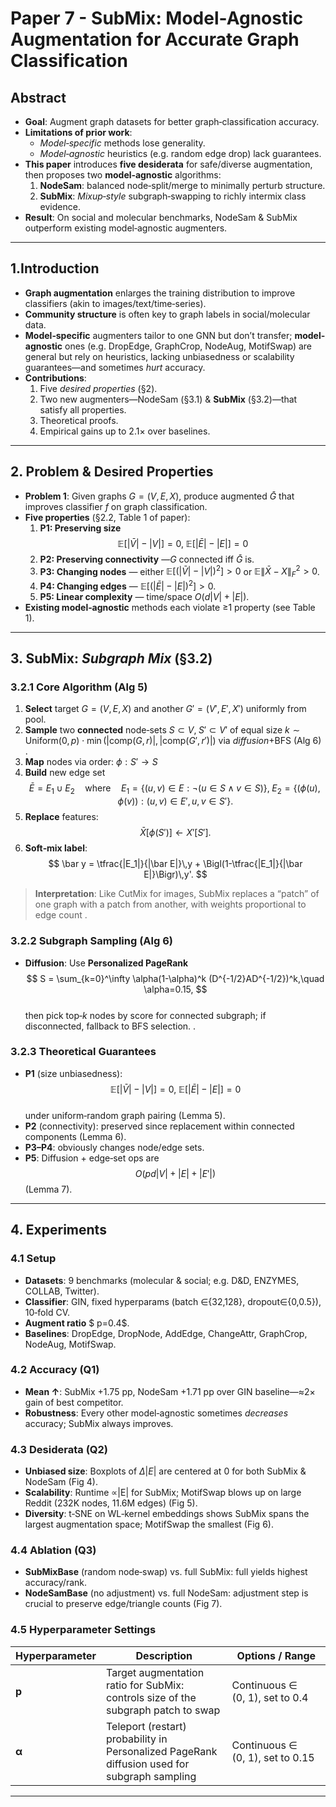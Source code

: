 # Paper 7 - SubMix: Model-Agnostic Augmentation for Accurate Graph Classification

## Abstract  
- **Goal**: Augment graph datasets for better graph‐classification accuracy.  
- **Limitations of prior work**:  
  - *Model‐specific* methods lose generality.  
  - *Model‐agnostic* heuristics (e.g. random edge drop) lack guarantees.  
- **This paper** introduces **five desiderata** for safe/diverse augmentation, then proposes two **model‐agnostic** algorithms:  
  1. **NodeSam**: balanced node‐split/merge to minimally perturb structure.  
  2. **SubMix**: *Mixup‑style* subgraph‐swapping to richly intermix class evidence.   
- **Result**: On social and molecular benchmarks, NodeSam & SubMix outperform existing model‐agnostic augmenters.

---

## 1.Introduction  
- **Graph augmentation** enlarges the training distribution to improve classifiers (akin to images/text/time‐series).  
- **Community structure** is often key to graph labels in social/molecular data.  
- **Model‐specific** augmenters tailor to one GNN but don’t transfer; **model‐agnostic** ones (e.g. DropEdge, GraphCrop, NodeAug, MotifSwap) are general but rely on heuristics, lacking unbiasedness or scalability guarantees—and sometimes *hurt* accuracy.   
- **Contributions**:  
  1. Five *desired properties* (§2).  
  2. Two new augmenters—NodeSam (§3.1) & **SubMix** (§3.2)—that satisfy all properties.  
  3. Theoretical proofs.  
  4. Empirical gains up to 2.1× over baselines.

---

## 2. Problem & Desired Properties  
- **Problem 1**: Given graphs $G=(V,E,X)$, produce augmented $\bar G$ that improves classifier $f$ on graph classification.  
- **Five properties** (§2.2, Table 1 of paper):  
  1. **P1: Preserving size**  
     $$\mathbb{E}[|\bar V|-|V|]=0,\;\mathbb{E}[|\bar E|-|E|]=0$$  
  2. **P2: Preserving connectivity** —$G$ connected iff $\bar G$ is.  
  3. **P3: Changing nodes** — either $\mathbb{E}[(|\bar V|-|V|)^2]>0$ or $\mathbb{E}\|\bar X-X\|_F^2>0$.  
  4. **P4: Changing edges** — $\mathbb{E}[(|\bar E|-|E|)^2]>0$.  
  5. **P5: Linear complexity** — time/space $O(d|V|+|E|)$.   
- **Existing model‑agnostic** methods each violate ≥1 property (see Table 1).

---

## 3. SubMix: *Subgraph Mix* (§3.2)  
### 3.2.1 Core Algorithm (Alg 5)  
1. **Select** target $G=(V,E,X)$ and another $G'=(V',E',X')$ uniformly from pool.  
2. **Sample** two **connected** node‐sets $S\subset V,\;S'\subset V'$ of equal size $k\sim\mathrm{Uniform}(0,p)\cdot\min(|\mathrm{comp}(G,r)|,|\mathrm{comp}(G',r')|)$ via _diffusion_+BFS (Alg 6) .  
3. **Map** nodes via order: $\phi:S'\to S$  
4. **Build** new edge set  
   $$
     \bar E = E_1 \cup E_2
     \quad\text{where}\quad
     E_1=\{(u,v)\in E:\neg(u\in S\land v\in S)\},\;
     E_2=\{(\phi(u),\phi(v)):(u,v)\in E',\,u,v\in S'\}.
   $$  
5. **Replace** features:  
   $$\bar X[\phi(S')] \leftarrow X'[S'].$$  
6. **Soft‐mix label**:  
   $$
     \bar y = \tfrac{|E_1|}{|\bar E|}\,y + \Bigl(1-\tfrac{|E_1|}{|\bar E|}\Bigr)\,y'.
   $$  
> **Interpretation**: Like CutMix for images, SubMix replaces a “patch” of one graph with a patch from another, with weights proportional to edge count .

### 3.2.2 Subgraph Sampling (Alg 6)  
- **Diffusion**: Use **Personalized PageRank**  
  $$
    S = \sum_{k=0}^\infty \alpha(1-\alpha)^k (D^{-1/2}AD^{-1/2})^k,\quad \alpha=0.15,
  $$  
  then pick top‑$k$ nodes by score for connected subgraph; if disconnected, fallback to BFS selection. .

### 3.2.3 Theoretical Guarantees  
- **P1** (size unbiasedness):  
  $$\mathbb{E}[|\bar V|-|V|]=0,\;\mathbb{E}[|\bar E|-|E|]=0$$  
  under uniform‑random graph pairing (Lemma 5).   
- **P2** (connectivity): preserved since replacement within connected components (Lemma 6).  
- **P3–P4**: obviously changes node/edge sets.  
- **P5**: Diffusion + edge‐set ops are $$O(pd|V|+|E|+|E'|)$$ (Lemma 7).

---

## 4. Experiments  

### 4.1 Setup  
- **Datasets**: 9 benchmarks (molecular & social; e.g. D&D, ENZYMES, COLLAB, Twitter).  
- **Classifier**: GIN, fixed hyperparams (batch ∈{32,128}, dropout∈{0,0.5}), 10‐fold CV.  
- **Augment ratio** $ p=0.4$.  
- **Baselines**: DropEdge, DropNode, AddEdge, ChangeAttr, GraphCrop, NodeAug, MotifSwap. 

### 4.2 Accuracy (Q1)  
- **Mean ↑**: SubMix +1.75 pp, NodeSam +1.71 pp over GIN baseline—≈2× gain of best competitor.  
- **Robustness**: Every other model‑agnostic sometimes *decreases* accuracy; SubMix always improves. 

### 4.3 Desiderata (Q2)  
- **Unbiased size**: Boxplots of $\Delta|E|$ are centered at 0 for both SubMix & NodeSam (Fig 4).  
- **Scalability**: Runtime ∝|E| for SubMix; MotifSwap blows up on large Reddit (232K nodes, 11.6M edges) (Fig 5).  
- **Diversity**: t‐SNE on WL‐kernel embeddings shows SubMix spans the largest augmentation space; MotifSwap the smallest (Fig 6).

### 4.4 Ablation (Q3)  
- **SubMixBase** (random node‐swap) vs. full SubMix: full yields highest accuracy/rank.  
- **NodeSamBase** (no adjustment) vs. full NodeSam: adjustment step is crucial to preserve edge/triangle counts (Fig 7).

### 4.5 Hyperparameter Settings

| Hyperparameter    | Description                                                                                 | Options / Range              |
|-------------------|---------------------------------------------------------------------------------------------|------------------------------|
| **p**             | Target augmentation ratio for SubMix: controls size of the subgraph patch to swap            | Continuous ∈ (0, 1), set to 0.4 |
| **α**             | Teleport (restart) probability in Personalized PageRank diffusion used for subgraph sampling | Continuous ∈ (0, 1), set to 0.15 |


---